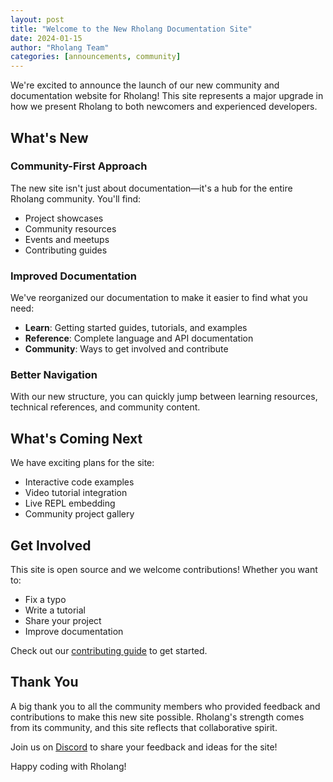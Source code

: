 ```yaml
---
layout: post
title: "Welcome to the New Rholang Documentation Site"
date: 2024-01-15
author: "Rholang Team"
categories: [announcements, community]
---
```


We're excited to announce the launch of our new community and documentation website for Rholang! This site represents a major upgrade in how we present Rholang to both newcomers and experienced developers.

## What's New

### Community-First Approach
The new site isn't just about documentation—it's a hub for the entire Rholang community. You'll find:
- Project showcases
- Community resources
- Events and meetups
- Contributing guides

### Improved Documentation
We've reorganized our documentation to make it easier to find what you need:
- **Learn**: Getting started guides, tutorials, and examples
- **Reference**: Complete language and API documentation
- **Community**: Ways to get involved and contribute

### Better Navigation
With our new structure, you can quickly jump between learning resources, technical references, and community content.

## What's Coming Next

We have exciting plans for the site:
- Interactive code examples
- Video tutorial integration
- Live REPL embedding
- Community project gallery

## Get Involved

This site is open source and we welcome contributions! Whether you want to:
- Fix a typo
- Write a tutorial
- Share your project
- Improve documentation

Check out our [contributing guide](/community/contribute/) to get started.

## Thank You

A big thank you to all the community members who provided feedback and contributions to make this new site possible. Rholang's strength comes from its community, and this site reflects that collaborative spirit.

Join us on [Discord](https://discord.gg/NWkQnfH) to share your feedback and ideas for the site!

Happy coding with Rholang!